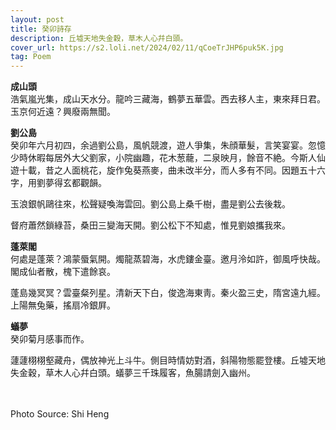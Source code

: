 ```yaml
---
layout: post
title: 癸卯詩存
description: 丘墟天地失金穀，草木人心幷白頭。
cover_url: https://s2.loli.net/2024/02/11/qCoeTrJHP6puk5K.jpg
tag: Poem
---
```


**成山頭**   
浩氣嵐光集，成山天水分。龍吟三藏海，鶴夢五華雲。西去移人主，東來拜日君。玉京何近遠？興廢兩無聞。

**劉公島**   
癸卯年六月初四，余過劉公島，風帆競渡，遊人爭集，朱顔華髮，言笑宴宴。忽憶少時休暇每居外大父劉家，小院幽趣，花木葱蘢，二泉映月，餘音不絶。今斯人仙遊十載，昔之人面桃花，旋作兔葵燕麥，曲未改半分，而人多有不同。因題五十六字，用劉夢得玄都觀韻。

玉浪銀帆鷗往來，松聲疑喚海雲回。劉公島上桑千樹，盡是劉公去後栽。

督府蕭然鎖綠苔，桑田三變海天開。劉公松下不知處，惟見劉娘攜我來。

**蓬萊閣**   
何處是蓬萊？鴻蒙蜃氣開。燭龍蒸碧海，水虎鏤金臺。邀月泠如許，御風呼快哉。閣成仙者散，槐下遣餘哀。

蓬島幾冥冥？雲臺粲列星。清新天下白，俊逸海東靑。秦火盈三史，隋宮遠九經。上陽無兔藥，搖扇冷銀屛。

**蟻夢**   
癸卯菊月感事而作。

蘧蘧栩栩壑藏舟，偶放神光上斗牛。側目時情妨對酒，斜陽物態罷登樓。丘墟天地失金穀，草木人心幷白頭。蟻夢三千珠履客，魚腸請劍入幽州。

&emsp;  
&emsp;  
Photo Source: Shi Heng

